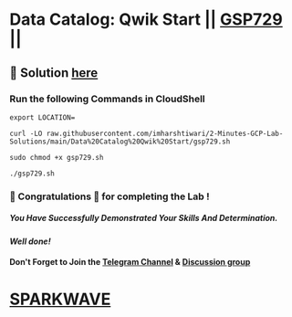 # Data Catalog: Qwik Start || [GSP729](https://www.cloudskillsboost.google/focuses/11037?parent=catalog) ||

## 🔑 Solution [here](https://www.youtube.com/@sparkwave.01)

### Run the following Commands in CloudShell

```
export LOCATION=
```
```
curl -LO raw.githubusercontent.com/imharshtiwari/2-Minutes-GCP-Lab-Solutions/main/Data%20Catalog%20Qwik%20Start/gsp729.sh

sudo chmod +x gsp729.sh

./gsp729.sh
```

### 🐼 Congratulations 🎉 for completing the Lab !

##### *You Have Successfully Demonstrated Your Skills And Determination.*

#### *Well done!*

#### Don't Forget to Join the [Telegram Channel](https://t.me/sparkwave.01) & [Discussion group](https://t.me/sparkwave.01chats)

# [SPARKWAVE](https://www.youtube.com/@sparkwave.01)
